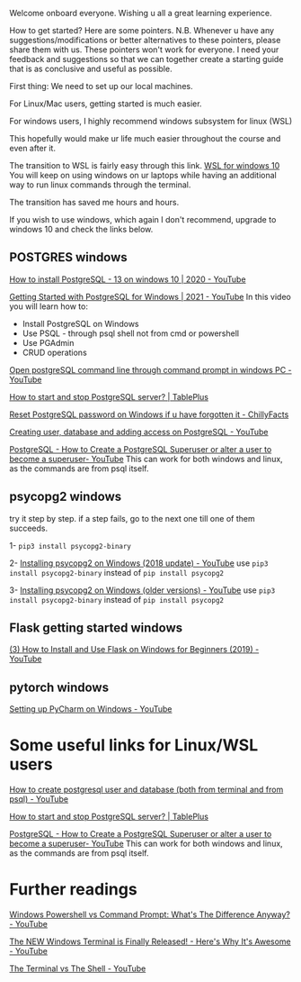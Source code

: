 Welcome onboard everyone. Wishing u all a great learning experience. 

How to get started? Here are some pointers. 
N.B. Whenever u have any suggestions/modifications or better alternatives to these pointers, please share them with us. 
These pointers won't work for everyone. I need your feedback and suggestions so that we can together create a starting guide that is as conclusive and useful as possible. 

First thing: We need to set up our local machines. 

For Linux/Mac users, getting started is much easier. 

For windows users, I highly recommend windows subsystem for linux (WSL)

This hopefully would make ur life much easier throughout the course and even after it. 

The transition to WSL is fairly easy through this link.
[WSL for windows 10](https://docs.microsoft.com/en-us/windows/python/web-frameworks)
You will keep on using windows on ur laptops while having an additional way to run linux commands through the terminal.

The transition has saved me hours and hours. 

If you wish to use windows, which again I don't recommend, upgrade to windows 10 and check the links below. 

## POSTGRES windows 

[How to install PostgreSQL - 13 on windows 10 | 2020 - YouTube](https://www.youtube.com/watch?v=Girj-TtS60I)

[Getting Started with PostgreSQL for Windows | 2021 - YouTube](https://www.youtube.com/watch?v=BLH3s5eTL4Y)
In this video you will learn how to: 
 - Install PostgreSQL on Windows
 - Use PSQL - through psql shell not from cmd or powershell
 - Use PGAdmin
 - CRUD operations

[Open postgreSQL command line through command prompt in windows PC - YouTube](https://www.youtube.com/watch?v=1Za_EzTIXVY)

[How to start and stop PostgreSQL server? | TablePlus](https://tableplus.com/blog/2018/10/how-to-start-stop-restart-postgresql-server.html)

[Reset PostgreSQL password on Windows if u have forgotten it - ChillyFacts](https://chillyfacts.com/reset-postgresql-password-on-windows/)

[Creating user, database and adding access on PostgreSQL - YouTube](https://www.youtube.com/watch?v=O0WNoYO-29U)

[PostgreSQL - How to Create a PostgreSQL Superuser or alter a user to become a superuser- YouTube](https://www.youtube.com/watch?v=lCNl3QKxgP0)
This can work for both windows and linux, as the commands are from psql itself. 

## psycopg2 windows 

try it step by step. if a step fails, go to the next one till one of them succeeds.

1- `pip3 install psycopg2-binary`

2- [Installing psycopg2 on Windows (2018 update) - YouTube](https://www.youtube.com/watch?v=eSTAYBVjls0)
use `pip3 install psycopg2-binary` instead of `pip install psycopg2`

3- [Installing psycopg2 on Windows (older versions) - YouTube](https://www.youtube.com/watch?v=EcEGyqzieo0)
use `pip3 install psycopg2-binary` instead of `pip install psycopg2`

## Flask getting started windows 

[(3) How to Install and Use Flask on Windows for Beginners (2019) - YouTube](https://www.youtube.com/watch?v=QjtW-wnXlUY&list=UU-QDfvrRIDB6F0bIO4I4HkQ&index=10)

## pytorch windows

[Setting up PyCharm on Windows - YouTube](https://www.youtube.com/watch?v=Jy7ME31o_Dc&list=PLcKa_2Of96uKECJsef6N_84tF3HxIOnwD&index=29)


# Some useful links for Linux/WSL users 

[How to create postgresql user and database (both from terminal and from psql) - YouTube](https://www.youtube.com/watch?v=RySuQtMiBxQ)

[How to start and stop PostgreSQL server? | TablePlus](https://tableplus.com/blog/2018/10/how-to-start-stop-restart-postgresql-server.html)

[PostgreSQL - How to Create a PostgreSQL Superuser or alter a user to become a superuser- YouTube](https://www.youtube.com/watch?v=lCNl3QKxgP0)
This can work for both windows and linux, as the commands are from psql itself. 

# Further readings 

[Windows Powershell vs Command Prompt: What's The Difference Anyway? - YouTube](https://www.youtube.com/watch?v=H0gwnFV_SFs)

[The NEW Windows Terminal is Finally Released! - Here's Why It's Awesome - YouTube](https://www.youtube.com/watch?v=9jQthJ2uvLI)

[The Terminal vs The Shell - YouTube](https://www.youtube.com/watch?v=Yt57-gg9jVg)